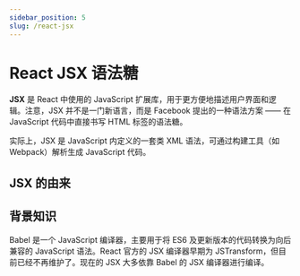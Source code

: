 ```yaml
---
sidebar_position: 5
slug: /react-jsx
---
```


# React JSX 语法糖



**JSX** 是 React 中使用的 JavaScript 扩展库，用于更方便地描述用户界面和逻辑。注意，JSX 并不是一门新语言，而是 Facebook 提出的一种语法方案 —— 在 JavaScript 代码中直接书写 HTML 标签的语法糖。

实际上，JSX 是 JavaScript 内定义的一套类 XML 语法，可通过构建工具（如 Webpack）解析生成 JavaScript 代码。



## JSX 的由来



## 背景知识

Babel 是一个 JavaScript 编译器，主要用于将 ES6 及更新版本的代码转换为向后兼容的 JavaScript 语法。React 官方的 JSX 编译器早期为 JSTransform，但目前已经不再维护了。现在的 JSX 大多依靠 Babel 的 JSX 编译器进行编译。
